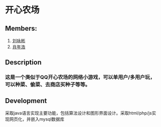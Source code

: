 # 开心农场
## Members:
1. [刘咏彬](https://www.github.com/williamking5)
2. [肖年浩](https://www.github.com/nianhao)

## Description
### 这是一个类似于QQ开心农场的网络小游戏，可以单用户/多用户玩，可以种菜、偷菜、去商店买种子等等。

## Development
采取java语言实现主要功能，包括算法设计和图形界面设计。采取html/php/js实现网页化，并嵌入mysql数据库
